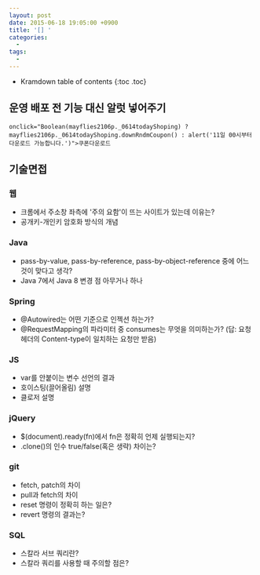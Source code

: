 ```yaml
---
layout: post
date: 2015-06-18 19:05:00 +0900
title: '[] '
categories:
  -
tags:
  -
---
```


* Kramdown table of contents
{:toc .toc}

## 운영 배포 전 기능 대신 알럿 넣어주기
```
onclick="Boolean(mayflies2106p._0614todayShoping) ? mayflies2106p._0614todayShoping.downRndmCoupon() : alert('11일 00시부터 다운로드 가능합니다.')">쿠폰다운로드
```

## 기술면접



### 웹



- 크롬에서 주소창 좌측에 '주의 요함'이 뜨는 사이트가 있는데 이유는?
- 공개키-개인키 암호화 방식의 개념



### Java



- pass-by-value, pass-by-reference, pass-by-object-reference 중에 어느 것이 맞다고 생각?
- Java 7에서 Java 8 변경 점 아무거나 하나



### Spring



- @Autowired는 어떤 기준으로 인젝션 하는가?
- @RequestMapping의 파라미터 중 consumes는 무엇을 의미하는가? (답: 요청 헤더의 Content-type이 일치하는 요청만 받음)



### JS



- var를 안붙이는 변수 선언의 결과
- 호이스팅(끌어올림) 설명
- 클로저 설명



### jQuery



- $(document).ready(fn)에서 fn은 정확히 언제 실행되는지?
- .clone()의 인수 true/false(혹은 생략) 차이는?



### git



- fetch, patch의 차이
- pull과 fetch의 차이
- reset 명령이 정확히 하는 일은?
- revert 명령의 결과는?



### SQL



- 스칼라 서브 쿼리란?
- 스칼라 쿼리를 사용할 때 주의할 점은?
